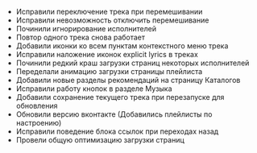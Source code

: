 + Исправили переключение трека при перемешивании
+ Исправили невозможность отключить перемешивание
+ Починили игнорирование исполнителей
+ Повтор одного трека снова работает
+ Добавили иконки ко всем пунктам контекстного меню трека
+ Исправили наложение иконок explicit lyrics в треках
+ Починили редкий краш загрузки страниц некоторых исполнителей
+ Переделали анимацию загрузки страницы плейлиста
+ Добавили новые разделы рекомендаций на страницу Каталогов
+ Исправили работу кнопок в разделе Музыка
+ Добавили сохранение текущего трека при перезапуске для обновления
+ Обновили версию вконтакте (Добавились плейлисты по настроению)
+ Исправили поведение блока ссылок при переходах назад
+ Провели общую оптимизацию загрузки страниц
